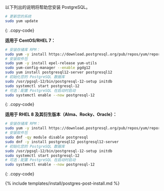 以下列出的说明将帮助您安装 PostgreSQL。

```bash
# 更新您的系统
sudo yum update
```
{: .copy-code}

**适用于 CentOS/RHEL 7：**

```bash
# 安装存储库 RPM：
sudo yum -y install https://download.postgresql.org/pub/repos/yum/reporpms/EL-7-x86_64/pgdg-redhat-repo-latest.noarch.rpm
# 安装软件包
sudo yum -y install epel-release yum-utils
sudo yum-config-manager --enable pgdg12
sudo yum install postgresql12-server postgresql12
# 初始化您的 PostgreSQL 数据库
sudo /usr/pgsql-12/bin/postgresql-12-setup initdb
sudo systemctl start postgresql-12
# 可选：配置 PostgreSQL 在启动时启动
sudo systemctl enable --now postgresql-12

```
{: .copy-code}

**适用于 RHEL 8 及其衍生版本（Alma、Rocky、Oracle）：**

```bash
# 安装存储库 RPM：
sudo yum -y install https://download.postgresql.org/pub/repos/yum/reporpms/EL-8-x86_64/pgdg-redhat-repo-latest.noarch.rpm
# 安装软件包
sudo dnf -qy module disable postgresql
sudo dnf -y install postgresql12 postgresql12-server
# 初始化您的 PostgreSQL 数据库
sudo /usr/pgsql-12/bin/postgresql-12-setup initdb
sudo systemctl start postgresql-12
# 可选：配置 PostgreSQL 在启动时启动
sudo systemctl enable --now postgresql-12

```
{: .copy-code}

{% include templates/install/postgres-post-install.md %}